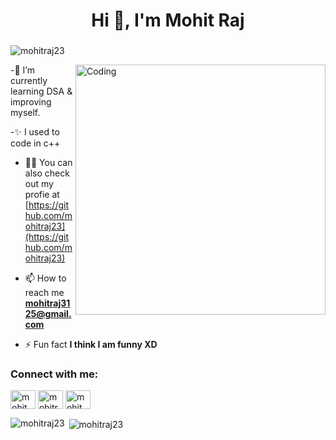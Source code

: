 <h1 align="center">Hi 👋, I'm Mohit Raj</h1>
<h3 align="center"></h3>

<p align="left"> <img src="https://komarev.com/ghpvc/?username=mohitraj23&label=Profile%20views&color=129e00&style=plastic" alt="mohitraj23" /> </p>
<img align="right" alt="Coding" width="400" src="https://cdn.dribbble.com/users/2646423/screenshots/5507196/computer.gif">

-🌱 I’m currently learning DSA & improving myself.

-✨ I used to code in c++

- 👨‍💻 You can also check out my profie at [https://github.com/mohitraj23](https://github.com/mohitraj23)

- 📫 How to reach me **mohitraj3125@gmail.com**

- ⚡ Fun fact **I think I am funny XD**

<h3 align="left">Connect with me:</h3>
<p align="left">
<a href="https://twitter.com/mohit_singh_23" target="white"><img align="center" src="https://cdn.jsdelivr.net/npm/simple-icons@3.0.1/icons/twitter.svg" alt="mohit_singh_23" height="30" width="40" /></a> 
<a href="https://www.linkedin.com/in/mohit-r-06156b200/" target="blank"><img align="center" src="https://cdn.jsdelivr.net/npm/simple-icons@3.0.1/icons/linkedin.svg" alt="mohitraj23" height="30" width="40" /></a>
<a href="https://www.instagram.com/mohit.singhh/" target="blank"><img align="center" src="https://cdn.jsdelivr.net/npm/simple-icons@3.0.1/icons/instagram.svg" alt="mohit.singhh" height="30" width="40" /></a>
</p>

<!--
<h3 align="left">Languages and Tools:</h3>
<p align="left"> <a href="https://www.cprogramming.com/" target="_blank">  <img src="https://devicons.github.io/devicon/devicon.git/icons/cplusplus/cplusplus-original.svg" alt="cplusplus" width="40" height="40"/> </a> <a href="https://www.w3schools.com/css/" target="_blank"> <img src="https://devicons.github.io/devicon/devicon.git/icons/css3/css3-original-wordmark.svg" alt="css3" width="40" height="40"/> </a> <a href="https://www.figma.com/" target="_blank"> <img src="https://www.vectorlogo.zone/logos/figma/figma-icon.svg" alt="figma" width="40" height="40"/> </a> <a href="https://flutter.dev" target="_blank"> <img src="https://www.vectorlogo.zone/logos/flutterio/flutterio-icon.svg" alt="flutter" width="40" height="40"/> </a> <a href="https://git-scm.com/" target="_blank"> <img src="https://www.vectorlogo.zone/logos/git-scm/git-scm-icon.svg" alt="git" width="40" height="40"/> </a> <a href="https://www.w3.org/html/" target="_blank"> <img src="https://devicons.github.io/devicon/devicon.git/icons/html5/html5-original-wordmark.svg" alt="html5" width="40" height="40"/> </a> <a href="https://www.linux.org/" target="_blank"> <img src="https://devicons.github.io/devicon/devicon.git/icons/linux/linux-original.svg" alt="linux" width="40" height="40"/> </a> <a href="https://www.photoshop.com/en" target="_blank"> <img src="https://devicons.github.io/devicon/devicon.git/icons/photoshop/photoshop-plain.svg" alt="photoshop" width="40" height="40"/> </a> <a href="https://www.python.org" target="_blank"> <img src="https://devicons.github.io/devicon/devicon.git/icons/python/python-original.svg" alt="python" width="40" height="40"/> </a> </p>
-->

<p><img align="left" src="https://github-readme-stats.vercel.app/api/top-langs?username=mohitraj23&show_icons=true&locale=en&layout=compact" alt="mohitraj23" /></p>

<p>&nbsp;<img align="center" src="https://github-readme-stats.vercel.app/api?username=mohitraj23&show_icons=true&locale=en" alt="mohitraj23" /></p>
